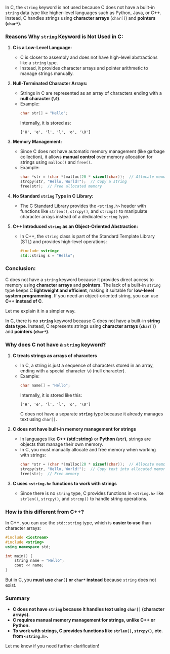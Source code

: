 In C, the `string` keyword is not used because C does not have a built-in `string` data type like higher-level languages such as Python, Java, or C++. Instead, C handles strings using **character arrays** (`char[]`) and **pointers (`char*`)**.

### Reasons Why `string` Keyword is Not Used in C:
1. **C is a Low-Level Language:**  
   - C is closer to assembly and does not have high-level abstractions like a `string` type.
   - Instead, it provides character arrays and pointer arithmetic to manage strings manually.

2. **Null-Terminated Character Arrays:**  
   - Strings in C are represented as an array of characters ending with a **null character (`\0`)**.
   - Example:
     ```c
     char str[] = "Hello";
     ```
     Internally, it is stored as:
     ```
     ['H', 'e', 'l', 'l', 'o', '\0']
     ```

3. **Memory Management:**  
   - Since C does not have automatic memory management (like garbage collection), it allows **manual control** over memory allocation for strings using `malloc()` and `free()`.
   - Example:
     ```c
     char *str = (char *)malloc(20 * sizeof(char));  // Allocate memory
     strcpy(str, "Hello, World!");  // Copy a string
     free(str);  // Free allocated memory
     ```

4. **No Standard `string` Type in C Library:**  
   - The C Standard Library provides the `<string.h>` header with functions like `strlen()`, `strcpy()`, and `strcmp()` to manipulate character arrays instead of a dedicated `string` type.

5. **C++ Introduced `string` as an Object-Oriented Abstraction:**  
   - In C++, the `string` class is part of the Standard Template Library (STL) and provides high-level operations:
     ```cpp
     #include <string>
     std::string s = "Hello";
     ```

### Conclusion:
C does not have a `string` keyword because it provides direct access to memory using **character arrays** and **pointers**. The lack of a built-in `string` type keeps C **lightweight and efficient**, making it suitable for **low-level system programming**. If you need an object-oriented string, you can use **C++ instead of C**.



Let me explain it in a simpler way.  

In C, there is no **`string`** keyword because C does not have a built-in **string data type**. Instead, C represents strings using **character arrays (`char[]`)** and **pointers (`char*`)**.  

### Why does C not have a `string` keyword?  

1. **C treats strings as arrays of characters**  
   - In C, a string is just a sequence of characters stored in an array, ending with a special character `\0` (null character).  
   - Example:  
     ```c
     char name[] = "Hello";
     ```
     Internally, it is stored like this:  
     ```
     ['H', 'e', 'l', 'l', 'o', '\0']
     ```
     C does not have a separate **`string`** type because it already manages text using `char[]`.

2. **C does not have built-in memory management for strings**  
   - In languages like **C++ (std::string)** or **Python (`str`)**, strings are objects that manage their own memory.  
   - In C, you must manually allocate and free memory when working with strings:
     ```c
     char *str = (char *)malloc(20 * sizeof(char));  // Allocate memory
     strcpy(str, "Hello, World!");  // Copy text into allocated memory
     free(str);  // Free memory
     ```

3. **C uses `<string.h>` functions to work with strings**  
   - Since there is no `string` type, C provides functions in `<string.h>` like `strlen()`, `strcpy()`, and `strcmp()` to handle string operations.

### How is this different from C++?  
In C++, you can use the `std::string` type, which is **easier to use** than character arrays:  
```cpp
#include <iostream>
#include <string>
using namespace std;

int main() {
    string name = "Hello";
    cout << name;
}
```
But in C, you **must use `char[]` or `char*` instead** because `string` does not exist.  

### Summary  
- **C does not have `string` because it handles text using `char[]` (character arrays).**  
- **C requires manual memory management for strings, unlike C++ or Python.**  
- **To work with strings, C provides functions like `strlen()`, `strcpy()`, etc. from `<string.h>`.**  

Let me know if you need further clarification!
